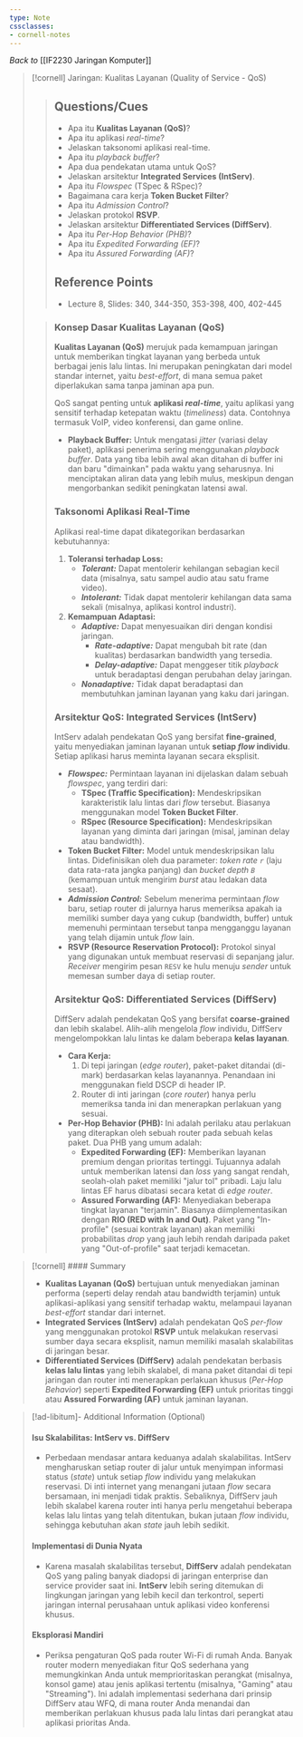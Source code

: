 ```yaml
---
type: Note
cssclasses:
- cornell-notes
---
```


_Back to_ [[IF2230 Jaringan Komputer]]

> [!cornell] Jaringan: Kualitas Layanan (Quality of Service - QoS)
> 
> > ## Questions/Cues
> > 
> > - Apa itu **Kualitas Layanan (QoS)**?
> > - Apa itu aplikasi _real-time_?
> > - Jelaskan taksonomi aplikasi real-time.
> > - Apa itu _playback buffer_?
> > - Apa dua pendekatan utama untuk QoS?
> > - Jelaskan arsitektur **Integrated Services (IntServ)**.
> > - Apa itu _Flowspec_ (TSpec & RSpec)?
> > - Bagaimana cara kerja **Token Bucket Filter**?
> > - Apa itu _Admission Control_?
> > - Jelaskan protokol **RSVP**.
> > - Jelaskan arsitektur **Differentiated Services (DiffServ)**.
> > - Apa itu _Per-Hop Behavior (PHB)_?
> > - Apa itu _Expedited Forwarding (EF)_?
> > - Apa itu _Assured Forwarding (AF)_?
> > 
> > ## Reference Points
> > 
> > - Lecture 8, Slides: 340, 344-350, 353-398, 400, 402-445
> 
> > ### Konsep Dasar Kualitas Layanan (QoS)
> > 
> > **Kualitas Layanan (QoS)** merujuk pada kemampuan jaringan untuk memberikan tingkat layanan yang berbeda untuk berbagai jenis lalu lintas. Ini merupakan peningkatan dari model standar internet, yaitu _best-effort_, di mana semua paket diperlakukan sama tanpa jaminan apa pun.
> > 
> > QoS sangat penting untuk **aplikasi _real-time_**, yaitu aplikasi yang sensitif terhadap ketepatan waktu (_timeliness_) data. Contohnya termasuk VoIP, video konferensi, dan game online.
> > 
> > - **Playback Buffer:** Untuk mengatasi _jitter_ (variasi delay paket), aplikasi penerima sering menggunakan _playback buffer_. Data yang tiba lebih awal akan ditahan di buffer ini dan baru "dimainkan" pada waktu yang seharusnya. Ini menciptakan aliran data yang lebih mulus, meskipun dengan mengorbankan sedikit peningkatan latensi awal.
> > 
> > ### Taksonomi Aplikasi Real-Time
> > 
> > Aplikasi real-time dapat dikategorikan berdasarkan kebutuhannya:
> > 
> > 1. **Toleransi terhadap Loss:**
> >     - _**Tolerant:**_ Dapat mentolerir kehilangan sebagian kecil data (misalnya, satu sampel audio atau satu frame video).
> >     - _**Intolerant:**_ Tidak dapat mentolerir kehilangan data sama sekali (misalnya, aplikasi kontrol industri).
> > 2. **Kemampuan Adaptasi:**
> >     - _**Adaptive:**_ Dapat menyesuaikan diri dengan kondisi jaringan.
> >         - _**Rate-adaptive:**_ Dapat mengubah bit rate (dan kualitas) berdasarkan bandwidth yang tersedia.
> >         - _**Delay-adaptive:**_ Dapat menggeser titik _playback_ untuk beradaptasi dengan perubahan delay jaringan.
> >     - _**Nonadaptive:**_ Tidak dapat beradaptasi dan membutuhkan jaminan layanan yang kaku dari jaringan.
> > 
> > ### Arsitektur QoS: Integrated Services (IntServ)
> > 
> > IntServ adalah pendekatan QoS yang bersifat **fine-grained**, yaitu menyediakan jaminan layanan untuk **setiap _flow_ individu**. Setiap aplikasi harus meminta layanan secara eksplisit.
> > 
> > - _**Flowspec:**_ Permintaan layanan ini dijelaskan dalam sebuah _flowspec_, yang terdiri dari:
> >     - **TSpec (Traffic Specification):** Mendeskripsikan karakteristik lalu lintas dari _flow_ tersebut. Biasanya menggunakan model **Token Bucket Filter**.
> >     - **RSpec (Resource Specification):** Mendeskripsikan layanan yang diminta dari jaringan (misal, jaminan delay atau bandwidth).
> > - **Token Bucket Filter:** Model untuk mendeskripsikan lalu lintas. Didefinisikan oleh dua parameter: _token rate `r`_ (laju data rata-rata jangka panjang) dan _bucket depth `B`_ (kemampuan untuk mengirim _burst_ atau ledakan data sesaat).
> > - _**Admission Control:**_ Sebelum menerima permintaan _flow_ baru, setiap router di jalurnya harus memeriksa apakah ia memiliki sumber daya yang cukup (bandwidth, buffer) untuk memenuhi permintaan tersebut tanpa mengganggu layanan yang telah dijamin untuk _flow_ lain.
> > - **RSVP (Resource Reservation Protocol):** Protokol sinyal yang digunakan untuk membuat reservasi di sepanjang jalur. _Receiver_ mengirim pesan `RESV` ke hulu menuju _sender_ untuk memesan sumber daya di setiap router.
> > 
> > ### Arsitektur QoS: Differentiated Services (DiffServ)
> > 
> > DiffServ adalah pendekatan QoS yang bersifat **coarse-grained** dan lebih skalabel. Alih-alih mengelola _flow_ individu, DiffServ mengelompokkan lalu lintas ke dalam beberapa **kelas layanan**.
> > 
> > - **Cara Kerja:**
> >     1. Di tepi jaringan (_edge router_), paket-paket ditandai (di-mark) berdasarkan kelas layanannya. Penandaan ini menggunakan field DSCP di header IP.
> >     2. Router di inti jaringan (_core router_) hanya perlu memeriksa tanda ini dan menerapkan perlakuan yang sesuai.
> > - **Per-Hop Behavior (PHB):** Ini adalah perilaku atau perlakuan yang diterapkan oleh sebuah router pada sebuah kelas paket. Dua PHB yang umum adalah:
> >     - **Expedited Forwarding (EF):** Memberikan layanan premium dengan prioritas tertinggi. Tujuannya adalah untuk memberikan latensi dan _loss_ yang sangat rendah, seolah-olah paket memiliki "jalur tol" pribadi. Laju lalu lintas EF harus dibatasi secara ketat di _edge router_.
> >     - **Assured Forwarding (AF):** Menyediakan beberapa tingkat layanan "terjamin". Biasanya diimplementasikan dengan **RIO (RED with In and Out)**. Paket yang "In-profile" (sesuai kontrak layanan) akan memiliki probabilitas _drop_ yang jauh lebih rendah daripada paket yang "Out-of-profile" saat terjadi kemacetan.

> [!cornell] #### Summary
> 
> - **Kualitas Layanan (QoS)** bertujuan untuk menyediakan jaminan performa (seperti delay rendah atau bandwidth terjamin) untuk aplikasi-aplikasi yang sensitif terhadap waktu, melampaui layanan _best-effort_ standar dari internet.
> - **Integrated Services (IntServ)** adalah pendekatan QoS _per-flow_ yang menggunakan protokol **RSVP** untuk melakukan reservasi sumber daya secara eksplisit, namun memiliki masalah skalabilitas di jaringan besar.
> - **Differentiated Services (DiffServ)** adalah pendekatan berbasis **kelas lalu lintas** yang lebih skalabel, di mana paket ditandai di tepi jaringan dan router inti menerapkan perlakuan khusus (_Per-Hop Behavior_) seperti **Expedited Forwarding (EF)** untuk prioritas tinggi atau **Assured Forwarding (AF)** untuk jaminan layanan.

> [!ad-libitum]- Additional Information (Optional)
> 
> #### Isu Skalabilitas: IntServ vs. DiffServ
> 
> - Perbedaan mendasar antara keduanya adalah skalabilitas. IntServ mengharuskan setiap router di jalur untuk menyimpan informasi status (_state_) untuk setiap _flow_ individu yang melakukan reservasi. Di inti internet yang menangani jutaan _flow_ secara bersamaan, ini menjadi tidak praktis. Sebaliknya, DiffServ jauh lebih skalabel karena router inti hanya perlu mengetahui beberapa kelas lalu lintas yang telah ditentukan, bukan jutaan _flow_ individu, sehingga kebutuhan akan _state_ jauh lebih sedikit.
> 
> #### Implementasi di Dunia Nyata
> 
> - Karena masalah skalabilitas tersebut, **DiffServ** adalah pendekatan QoS yang paling banyak diadopsi di jaringan enterprise dan service provider saat ini. **IntServ** lebih sering ditemukan di lingkungan jaringan yang lebih kecil dan terkontrol, seperti jaringan internal perusahaan untuk aplikasi video konferensi khusus.
> 
> #### Eksplorasi Mandiri
> 
> - Periksa pengaturan QoS pada router Wi-Fi di rumah Anda. Banyak router modern menyediakan fitur QoS sederhana yang memungkinkan Anda untuk memprioritaskan perangkat (misalnya, konsol game) atau jenis aplikasi tertentu (misalnya, "Gaming" atau "Streaming"). Ini adalah implementasi sederhana dari prinsip DiffServ atau WFQ, di mana router Anda menandai dan memberikan perlakuan khusus pada lalu lintas dari perangkat atau aplikasi prioritas Anda.